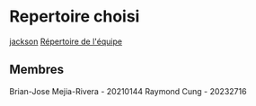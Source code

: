 # Repertoire choisi
[jackson](https://github.com/umontreal-diro/jackson-core)
[Répertoire de l'équipe](https://github.com/brianjose08/jackson-core)


## Membres
Brian-Jose Mejia-Rivera - 20210144
Raymond Cung - 20232716